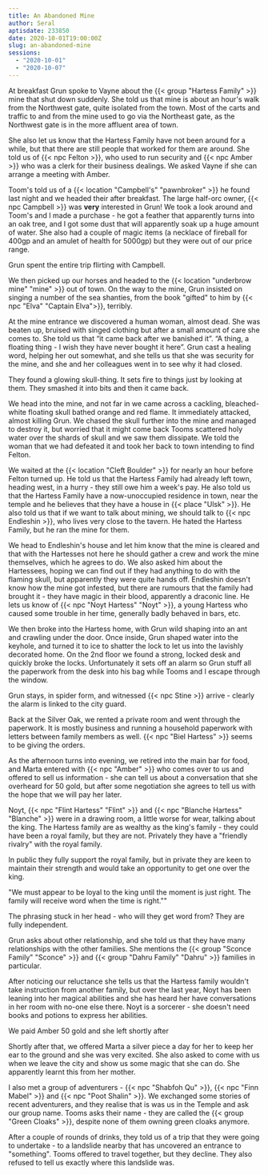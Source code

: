 ```yaml
---
title: An Abandoned Mine
author: Seral
aptisdate: 233850
date: 2020-10-01T19:00:00Z
slug: an-abandoned-mine
sessions:
  - "2020-10-01"
  - "2020-10-07"
---
```


At breakfast Grun spoke to Vayne about the {{< group "Hartess Family" >}} mine that shut down suddenly. She told us that mine is about an hour's walk from the Northwest gate, quite isolated from the town. Most of the carts and traffic to and from the mine used to go via the Northeast gate, as the Northwest gate is in the more affluent area of town.<!--more-->

She also let us know that the Hartess Family have not been around for a while, but that there are still people that worked for them are around. She told us of {{< npc Felton >}}, who used to run security and {{< npc Amber >}} who was a clerk for their business dealings. We asked Vayne if she can arrange a meeting with Amber.

Toom's told us of a {{< location "Campbell's" "pawnbroker" >}} he found last night and we headed their after breakfast. The large half-orc owner, {{< npc Campbell >}} was **very** interested in Grun! We took a look around and Toom's and I made a purchase - he got a feather that apparently turns into an oak tree, and I got some dust that will apparently soak up a huge amount of water. She also had a couple of magic items (a necklace of fireball for 400gp and an amulet of health for 5000gp) but they were out of our price range.

Grun spent the entire trip flirting with Campbell.

We then picked up our horses and headed to the {{< location "underbrow mine" "mine" >}} out of town. On the way to the mine, Grun insisted on singing a number of the sea shanties, from the book "gifted" to him by {{< npc "Elva" "Captain Elva">}}, terribly.

At the mine entrance we discovered a human woman, almost dead. She was beaten up, bruised with singed clothing but after a small amount of care she comes to. She told us that “it came back after we banished it”.  “A thing, a floating thing - I wish they have never bought it here”.  Grun cast a healing word, helping her out somewhat, and she tells us that she was security for the mine, and she and her colleagues went in to see why it had closed.

They found a glowing skull-thing. It sets fire to things just by looking at them. They smashed it into bits and then it came back.

We head into the mine, and not far in we came across a cackling, bleached-white floating skull bathed orange and red flame. It immediately attacked, almost killing Grun. We chased the skull further into the mine and managed to destroy it, but worried that it might come back Tooms scattered holy water over the shards of skull and we saw them dissipate. We told the woman that we had defeated it and took her back to town intending to find Felton.

We waited at the {{< location "Cleft Boulder" >}} for nearly an hour before Felton turned up. He told us that the Hartess Family had already left town, heading west, in a hurry - they still owe him a week's pay. He also told us that the Hartess Family have a now-unoccupied residence in town, near the temple and he believes that they have a house in {{< place "Ulsk" >}}. He also told us that if we want to talk about mining, we should talk to {{< npc Endleshin >}}, who lives very close to the tavern. He hated the Hartess Family, but he ran the mine for them.

We head to Endleshin's house and let him know that the mine is cleared and that with the Hartesses not here he should gather a crew and work the mine themselves, which he agrees to do. We also asked him about the Hartessees, hoping we can find out if they had anything to do with the flaming skull, but apparently they were quite hands off. Endleshin doesn't know how the mine got infested, but there are rumours that the family had brought it - they have magic in their blood, apparently a draconic line. He lets us know of {{< npc "Noyt Hartess" "Noyt" >}}, a young Hartess who caused some trouble in her time, generally badly behaved in bars, etc.

We then broke into the Hartess home, with Grun wild shaping into an ant and crawling under the door. Once inside, Grun shaped water into the keyhole, and turned it to ice to shatter the lock to let us into the lavishly decorated home. On the 2nd floor we found a strong, locked desk and quickly broke the locks. Unfortunately it sets off an alarm so Grun stuff all the paperwork from the desk into his bag while Tooms and I escape through the window.

Grun stays, in spider form, and witnessed {{< npc Stine >}} arrive - clearly the alarm is linked to the city guard.

Back at the Silver Oak, we rented a private room and went through the paperwork. It is mostly business and running a household paperwork with letters between family members as well. {{< npc "Biel Hartess" >}} seems to be giving the orders.

As the afternoon turns into evening, we retired into the main bar for food, and Marta entered with {{< npc "Amber" >}} who comes over to us and offered to sell us information - she can tell us about a conversation that she overheard for 50 gold, but after some negotiation she agrees to tell us with the hope that we will pay her later.

Noyt, {{< npc "Flint Hartess" "Flint" >}} and {{< npc "Blanche Hartess" "Blanche" >}} were in a drawing room, a little worse for wear, talking about the king. The Hartess family are as wealthy as the king's family - they could have been a royal family, but they are not.  Privately they have a "friendly rivalry" with the royal family.

In public they fully support the royal family, but in private they are keen to maintain their strength and would take an opportunity to get one over the king.

"We must appear to be loyal to the king until the moment is just right. The family will receive word when the time is right.""

The phrasing stuck in her head - who will they get word from?  They are fully independent.

Grun asks about other relationship, and she told us that they have many relationships with the other families.  She mentions the {{< group "Sconce Family" "Sconce" >}} and {{< group "Dahru Family" "Dahru" >}} families in particular.

After noticing our reluctance she tells us that the Hartess family wouldn't take instruction from another family, but over the last year, Noyt has been leaning into her magical abilities and she has heard her have conversations in her room with no-one else there. Noyt is a sorcerer - she doesn't need books and potions to express her abilities.

We paid Amber 50 gold and she left shortly after

Shortly after that, we offered Marta a silver piece a day for her to keep her ear to the ground and she was very excited. She also asked to come with us when we leave the city and show us some magic that she can do.  She apparently learnt this from her mother.

I also met a group of adventurers - {{< npc "Shabfoh Qu" >}}, {{< npc "Finn Mabel" >}} and {{< npc "Poot Shalin" >}}. We exchanged some stories of recent adventurers, and they realise that is was us in the Temple and ask our group name.  Tooms asks their name - they are called the {{< group "Green Cloaks" >}}, despite none of them owning green cloaks anymore.

After a couple of rounds of drinks, they told us of a trip that they were going to undertake - to a landslide nearby that has uncovered an entrance to "something". Tooms offered to travel together, but they decline. They also refused to tell us exactly where this landslide was.
